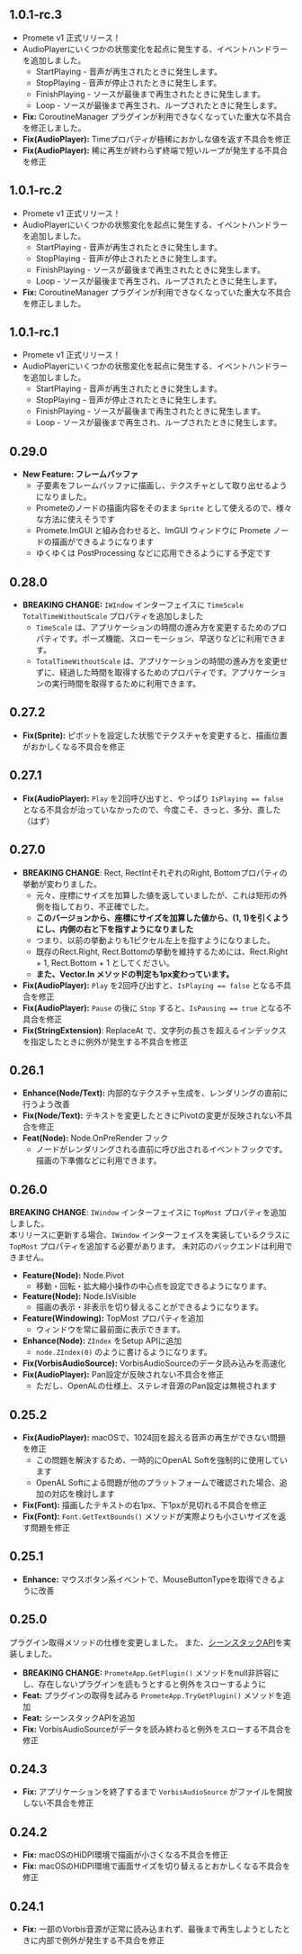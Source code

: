 ﻿## 1.0.1-rc.3
- Promete v1 正式リリース！
- AudioPlayerにいくつかの状態変化を起点に発生する、イベントハンドラーを追加しました。
    - StartPlaying - 音声が再生されたときに発生します。
    - StopPlaying - 音声が停止されたときに発生します。
    - FinishPlaying - ソースが最後まで再生されたときに発生します。
    - Loop - ソースが最後まで再生され、ループされたときに発生します。
- **Fix:** CoroutineManager プラグインが利用できなくなっていた重大な不具合を修正しました。
- **Fix(AudioPlayer):** Timeプロパティが極稀におかしな値を返す不具合を修正
- **Fix(AudioPlayer):** 稀に再生が終わらず終端で短いループが発生する不具合を修正

## 1.0.1-rc.2
- Promete v1 正式リリース！
- AudioPlayerにいくつかの状態変化を起点に発生する、イベントハンドラーを追加しました。
    - StartPlaying - 音声が再生されたときに発生します。
    - StopPlaying - 音声が停止されたときに発生します。
    - FinishPlaying - ソースが最後まで再生されたときに発生します。
    - Loop - ソースが最後まで再生され、ループされたときに発生します。
- **Fix:** CoroutineManager プラグインが利用できなくなっていた重大な不具合を修正しました。

## 1.0.1-rc.1
- Promete v1 正式リリース！
- AudioPlayerにいくつかの状態変化を起点に発生する、イベントハンドラーを追加しました。
  - StartPlaying - 音声が再生されたときに発生します。
  - StopPlaying - 音声が停止されたときに発生します。
  - FinishPlaying - ソースが最後まで再生されたときに発生します。
  - Loop - ソースが最後まで再生され、ループされたときに発生します。

## 0.29.0
- **New Feature: フレームバッファ**
  - 子要素をフレームバッファに描画し、テクスチャとして取り出せるようになりました。
  - Prometeのノードの描画内容をそのまま `Sprite` として使えるので、様々な方法に使えそうです
  - Promete.ImGUI と組み合わせると、ImGUI ウィンドウに Promete ノードの描画ができるようになります
  - ゆくゆくは PostProcessing などに応用できるようにする予定です

## 0.28.0
- **BREAKING CHANGE:** `IWIndow` インターフェイスに `TimeScale` `TotalTimeWithoutScale` プロパティを追加しました
  - `TimeScale` は、アプリケーションの時間の進み方を変更するためのプロパティです。ポーズ機能、スローモーション、早送りなどに利用できます。
  - `TotalTimeWithoutScale` は、アプリケーションの時間の進み方を変更せずに、経過した時間を取得するためのプロパティです。アプリケーションの実行時間を取得するために利用できます。

## 0.27.2
- **Fix(Sprite):** ピボットを設定した状態でテクスチャを変更すると、描画位置がおかしくなる不具合を修正

## 0.27.1
- **Fix(AudioPlayer):** `Play` を2回呼び出すと、やっぱり `IsPlaying == false` となる不具合が治っていなかったので、今度こそ、きっと、多分、直した（はず）

## 0.27.0
- **BREAKING CHANGE**: Rect, RectIntそれぞれのRight, Bottomプロパティの挙動が変わりました。
  - 元々、座標にサイズを加算した値を返していましたが、これは矩形の外側を指しており、不正確でした。
  - **このバージョンから、座標にサイズを加算した値から、(1, 1)を引くようにし、内側の右と下を指すようになりました**
  - つまり、以前の挙動よりも1ピクセル左上を指すようになりました。
  - 既存のRect.Right, Rect.Bottomの挙動を維持するためには、Rect.Right + 1, Rect.Bottom + 1 としてください。
  - **また、Vector.In メソッドの判定も1px変わっています。**
- **Fix(AudioPlayer):** `Play` を2回呼び出すと、`IsPlaying == false` となる不具合を修正
- **Fix(AudioPlayer):** `Pause` の後に `Stop` すると、`IsPausing == true` となる不具合を修正
- **Fix(StringExtension)**: ReplaceAt で、文字列の長さを超えるインデックスを指定したときに例外が発生する不具合を修正

## 0.26.1
- **Enhance(Node/Text):** 内部的なテクスチャ生成を、レンダリングの直前に行うよう改善
- **Fix(Node/Text):** テキストを変更したときにPivotの変更が反映されない不具合を修正
- **Feat(Node):** Node.OnPreRender フック
  - ノードがレンダリングされる直前に呼び出されるイベントフックです。描画の下準備などに利用できます。

## 0.26.0
**BREAKING CHANGE**: `IWindow` インターフェイスに `TopMost` プロパティを追加しました。<br/>
本リリースに更新する場合、`IWindow` インターフェイスを実装しているクラスに `TopMost` プロパティを追加する必要があります。
未対応のバックエンドは利用できません。

- **Feature(Node):** Node.Pivot
    - 移動・回転・拡大縮小操作の中心点を設定できるようになります。
- **Feature(Node):** Node.IsVisible
    - 描画の表示・非表示を切り替えることができるようになります。
- **Feature(Windowing):** TopMost プロパティを追加
    - ウィンドウを常に最前面に表示できます。
- **Enhance(Node):** `ZIndex` をSetup APIに追加
    - `node.ZIndex(0)` のように書けるようになります。
- **Fix(VorbisAudioSource):** VorbisAudioSourceのデータ読み込みを高速化
- **Fix(AudioPlayer):** Pan設定が反映されない不具合を修正
    - ただし、OpenALの仕様上、ステレオ音源のPan設定は無視されます

## 0.25.2
- **Fix(AudioPlayer):** macOSで、1024回を超える音声の再生ができない問題を修正
    - この問題を解決するため、一時的にOpenAL Softを強制的に使用しています
    - OpenAL Softによる問題が他のプラットフォームで確認された場合、追加の対応を検討します
- **Fix(Font):** 描画したテキストの右1px、下1pxが見切れる不具合を修正
-  **Fix(Font):** `Font.GetTextBounds()` メソッドが実際よりも小さいサイズを返す問題を修正

## 0.25.1
* **Enhance:** マウスボタン系イベントで、MouseButtonTypeを取得できるように改善

## 0.25.0
プラグイン取得メソッドの仕様を変更しました。
また、[シーンスタックAPI](https://github.com/prometeapp/Promete/issues/37)を実装しました。

* **BREAKING CHANGE:** `PrometeApp.GetPlugin()` メソッドをnull非許容にし、存在しないプラグインを読もうとすると例外をスローするように
* **Feat:** プラグインの取得を試みる `PrometeApp.TryGetPlugin()` メソッドを追加
* **Feat:** シーンスタックAPIを追加
* **Fix:** VorbisAudioSourceがデータを読み終わると例外をスローする不具合を修正

## 0.24.3
* **Fix:** アプリケーションを終了するまで `VorbisAudioSource` がファイルを開放しない不具合を修正

## 0.24.2
* **Fix:** macOSのHiDPI環境で描画が小さくなる不具合を修正
* **Fix:** macOSのHiDPI環境で画面サイズを切り替えるとおかしくなる不具合を修正

## 0.24.1
* **Fix:** 一部のVorbis音源が正常に読み込まれず、最後まで再生しようとしたときに内部で例外が発生する不具合を修正

